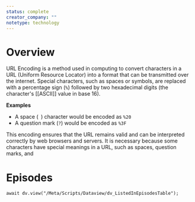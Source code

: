 ```yaml
---
status: complete
creator_company: ""
notetype: technology
---
```


# Overview

URL Encoding is a method used in computing to convert characters in a URL (Uniform Resource Locator) into a format that can be transmitted over the internet. Special characters, such as spaces or symbols, are replaced with a percentage sign (`%`) followed by two hexadecimal digits (the character's [[ASCII]] value in base 16). 

**Examples**
- A space (` `) character would be encoded as `%20`
- A question mark (`?`) would be encoded as `%3F`

This encoding ensures that the URL remains valid and can be interpreted correctly by web browsers and servers. It is necessary because some characters have special meanings in a URL, such as spaces, question marks, and 

# Episodes
```dataviewjs
await dv.view("/Meta/Scripts/Dataview/dv_ListedInEpisodesTable");
```
